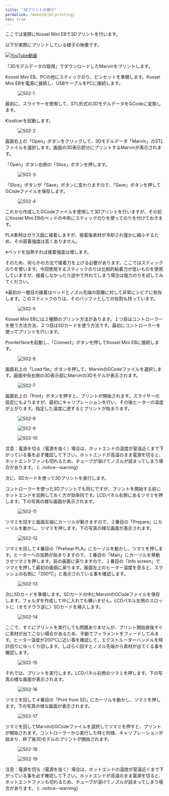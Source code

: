 ```yaml
---
title: "3Dプリントの実行"
permalink: /make3d/3d-printing/
toc: true
---
```

ここでは実際にKossel Mini EBで3Dプリントを行います。

以下が実際にプリントしている様子の映像です。

[![YouTube動画](https://img.youtube.com/vi/sJtYJfl0eDg/0.jpg)](https://www.youtube.com/watch?v=sJtYJfl0eDg "Kossel Mini EB")

「3Dモデルデータの取得」でダウンロードしたMarvinをプリントします。

Kossel Mini EB、PCの他にスティックのり、ピンセットを準備します。​Kossel Mini EBを電源に接続し、USBケーブルをPCに接続します。

<figure>
  <img src="{{ '/assets/images/make3d/502/502-1.webp' | relative_url }}" alt="502-1">
</figure>

最初に、スライサーを使用して、STL形式の3DモデルデータをGCodeに変換します。

Kisslicerを起動します。

<figure>
  <img src="{{ '/assets/images/make3d/502/502-2.webp' | relative_url }}" alt="502-2">
</figure>

画面右上の「Open」ボタンをクリックして、3Dモデルデータ「Marvin」のSTLファイルを選択します。画面の3D表示部分にプリントするMarvinが表示されます。

「Open」ボタン右側の「Slice」ボタンを押します。

<figure>
  <img src="{{ '/assets/images/make3d/502/502-3.webp' | relative_url }}" alt="502-3">
</figure>

「Slice」ボタンが「Save」ボタンに変わりますので、「Save」ボタンを押してGCodeファイルを保存します。

<figure>
  <img src="{{ '/assets/images/make3d/502/502-4.webp' | relative_url }}" alt="502-4">
</figure>

これから作成したGCodeファイルを使用して3Dプリントを行いますが、その前にKossel Mini EBのベッドの中央にスティックのりを使ってのりを付けておきます。

PLA素材はガラス面に接着しますが、接着後素材が冷却され僅かに縮小するため、その密着強度は高くありません。

※ベッドを加熱すれば接着強度は増します。

そのため、何らかの方法で接着力を上げる必要があります。ここではスティックのりを使います。今回使用するスティックのりは比較的粘着力が低いものを使用していますが、接着しなかったり途中で外れてしまう場合は強力のりを試してみてください。

※最初の一層目の接着はベッドとノズル先端の距離に対して非常にシビアに依存します。このスティックのりは、そのバッファとしての役割も持っています。

<figure>
  <img src="{{ '/assets/images/make3d/502/502-5.webp' | relative_url }}" alt="502-5">
</figure>

Kossel Mini EBには２種類のプリント方法があります。１つ目はコントローラーを使う方法方法、２つ目はSDカードを使う方法です。最初にコントローラーを使ってプリントを行います。

Pronterfaceを起動し、「Connect」ボタンを押してKossel Mini EBに接続します。

<figure>
  <img src="{{ '/assets/images/make3d/502/502-6.webp' | relative_url }}" alt="502-6">
</figure>

画面右上の「Load file」ボタンを押して、MarvinのGCodeファイルを選択します。画面中央右側の3D表示部にMarvinの3Dモデルが表示されます。

<figure>
  <img src="{{ '/assets/images/make3d/502/502-7.webp' | relative_url }}" alt="502-7">
</figure>

画面右上の「Print」ボタンを押すと、プリントが開始されます。スライサーの設定にもよりますが、最初にキャリブレーションを行い、その後ヒーターの温度が上がります。指定した温度に達するとプリントが始まります。

<figure>
  <img src="{{ '/assets/images/make3d/502/502-8.webp' | relative_url }}" alt="502-8">
</figure>

<figure>
  <img src="{{ '/assets/images/make3d/502/502-9.webp' | relative_url }}" alt="502-9">
</figure>

<figure>
  <img src="{{ '/assets/images/make3d/502/502-10.webp' | relative_url }}" alt="502-10">
</figure>

注意：電源を切る（電源を抜く）場合は、ホットエンドの温度が室温近くまで下がっている事を必ず確認して下さい。ホットエンドが高温のまま電源を切ると、ホットエンドファンも切れるため、チューブが溶けてノズルが詰まってしまう場合があります。
{: .notice--warning}

次に、SDカードを使って3Dプリントを実行します。

コントローラーを使った3Dプリントでも同じですが、プリントを開始する前にホットエンドを加熱しておく方が効率的です。LCDパネル右側にあるツマミを押します。下の写真の様な画面が表示されます。

<figure>
  <img src="{{ '/assets/images/make3d/502/502-11.webp' | relative_url }}" alt="502-11">
</figure>

ツマミを回すと画面左端にカーソルが動きますので、２番目の「Prepare」にカーソルを動かし、ツマミを押します。下の写真の様な画面が表示されます。

<figure>
  <img src="{{ '/assets/images/make3d/502/502-12.webp' | relative_url }}" alt="502-12">
</figure>

ツマミを回して４番目の「Preheat PLA」にカーソルを動かし、ツマミを押します。ヒーターへの加熱が始まりますので、１番目の「Main」にカーソルを移動させツマミを押します。前の画面に戻りますので、１番目の「Info screen」でツマミを押して最初の画面に戻ります。画面左上のヒーター温度を見ると、スラッシュの右側に「200℃」と表示されている事を確認します。

<figure>
  <img src="{{ '/assets/images/make3d/502/502-13.webp' | relative_url }}" alt="502-13">
</figure>

次にSDカードを準備します。SDカードの中にMarvinのGCodeファイルを保存します。フォルダを作成して中に入れても構いません。LCDパネル左側のスロットに（オモテウラ逆に）SDカードを挿入します。

<figure>
  <img src="{{ '/assets/images/make3d/502/502-14.webp' | relative_url }}" alt="502-14">
</figure>

ここで、すぐにプリントを実行しても問題ありませんが、プリント開始直後すぐに素材が出てこない場合があるため、手動でフィラメントをフィードしてみます。ヒーター温度が200℃に近い事を確認して、エクストルーダーハンドルを時計回りにゆっくり回します。しばらく回すとノズル先端から素材が出てくる事を確認します。

<figure>
  <img src="{{ '/assets/images/make3d/502/502-15.webp' | relative_url }}" alt="502-15">
</figure>

それでは、プリントを実行します。LCDパネル右側のツマミを押します。下の写真の様な画面が表示されます。

<figure>
  <img src="{{ '/assets/images/make3d/502/502-16.webp' | relative_url }}" alt="502-16">
</figure>

ツマミを回して４番目の「Print from SD」にカーソルを動かし、ツマミを押します。下の写真の様な画面が表示されます。

<figure>
  <img src="{{ '/assets/images/make3d/502/502-17.webp' | relative_url }}" alt="502-17">
</figure>

ツマミを回してMarvinのGCodeファイルを選択してツマミを押すと、プリントが開始されます。コントローラーから実行した時と同様、キャリブレーションが始まり、終了後3Dモデルのプリントが開始されます。

<figure>
  <img src="{{ '/assets/images/make3d/502/502-18.webp' | relative_url }}" alt="502-18">
</figure>

<figure>
  <img src="{{ '/assets/images/make3d/502/502-19.webp' | relative_url }}" alt="502-19">
</figure>

注意：電源を切る（電源を抜く）場合は、ホットエンドの温度が室温近くまで下がっている事を必ず確認して下さい。ホットエンドが高温のまま電源を切ると、ホットエンドファンも切れるため、チューブが溶けてノズルが詰まってしまう場合があります。
{: .notice--warning}
